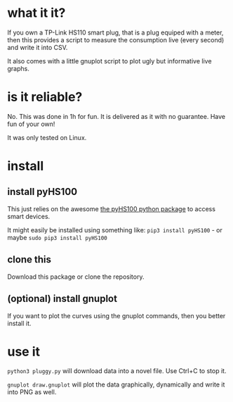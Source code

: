 # what it it?

If you own a TP-Link HS110 smart plug, that is a plug equiped with a meter, then this provides a script 
to measure the consumption live (every second) and write it into CSV. 

It also comes with a little gnuplot script to plot ugly but informative live graphs. 

# is it reliable?

No. This was done in 1h for fun. It is delivered as it with no guarantee. Have fun of your own! 

It was only tested on Linux. 

# install

## install pyHS100

This just relies on the awesome [the pyHS100 python package](https://github.com/GadgetReactor/pyHS100) to access smart devices. 

It might easily be installed using something like: 
`pip3 install pyHS100` - or maybe `sudo pip3 install pyHS100`

## clone this 

Download this package or  clone the repository. 


## (optional) install gnuplot

If you want to plot the curves using the gnuplot commands, then you better install it. 


# use it 

`python3 pluggy.py` will download data into a novel file. Use Ctrl+C to stop it. 

`gnuplot draw.gnuplot` will plot the data graphically, dynamically and write it into PNG as well. 



